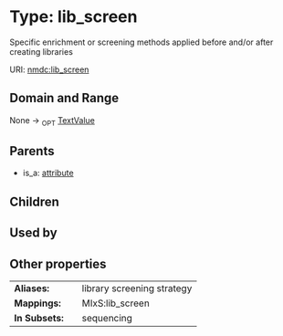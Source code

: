 
# Type: lib_screen


Specific enrichment or screening methods applied before and/or after creating libraries

URI: [nmdc:lib_screen](https://microbiomedata/meta/lib_screen)


## Domain and Range

None ->  <sub>OPT</sub> [TextValue](TextValue.md)

## Parents

 *  is_a: [attribute](attribute.md)

## Children


## Used by


## Other properties

|  |  |  |
| --- | --- | --- |
| **Aliases:** | | library screening strategy |
| **Mappings:** | | MIxS:lib_screen |
| **In Subsets:** | | sequencing |

